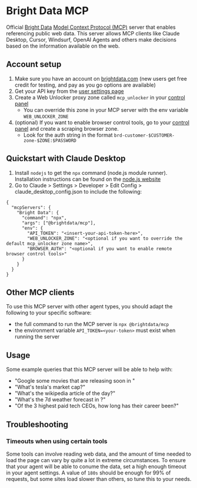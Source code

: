 # Bright Data MCP

Official [Bright Data](https://brightdata.com) [Model Context Protocol (MCP)](https://github.com/modelcontextprotocol) server that enables referencing public web data. This server allows MCP clients like Claude Desktop, Cursor, Windsurf, OpenAI Agents and others make decisions based on the information available on the web.

## Account setup

1. Make sure you have an account on [brightdata.com](https://brightdata.com) (new users get free credit for testing, and pay as you go options are available)
2. Get your API key from the [user settings page](https://brightdata.com/cp/setting/users)
3. Create a Web Unlocker proxy zone called `mcp_unlocker` in your [control panel](https://brightdata.com/cp/zones)
    - You can override this zone in your MCP server with the env variable `WEB_UNLOCKER_ZONE`
4. (optional) If you want to enable browser control tools, go to your [control panel](https://brightdata.com/cp/zones) and create a scraping browser zone.
    - Look for the auth string in the format `brd-customer-$CUSTOMER-zone-$ZONE:$PASSWORD`

## Quickstart with Claude Desktop

1. Install `nodejs` to get the `npx` command (node.js module runner). Installation instructions can be found on the [node.js website](https://nodejs.org/en/download)
2. Go to Claude > Settings > Developer > Edit Config > claude_desktop_config.json to include the following:

```
{
  "mcpServers": {
    "Bright Data": {
      "command": "npx",
      "args": ["@brightdata/mcp"],
      "env": {
        "API_TOKEN": "<insert-your-api-token-here>",
        "WEB_UNLOCKER_ZONE": "<optional if you want to override the default mcp_unlocker zone name>",
        "BROWSER_AUTH": "<optional if you want to enable remote browser control tools>"
      }
    }
  }
}
```

## Other MCP clients

To use this MCP server with other agent types, you should adapt the following to your specific software:
- the full command to run the MCP server is `npx @brightdata/mcp`
- the environment variable `API_TOKEN=<your-token>` must exist when running the server

## Usage

Some example queries that this MCP server will be able to help with:
- "Google some movies that are releasing soon in <area>"
- "What's tesla's market cap?"
- "What's the wikipedia article of the day?"
- "What's the 7d weather forecast in <location>?"
- "Of the 3 highest paid tech CEOs, how long has their career been?"

## Troubleshooting

### Timeouts when using certain tools

Some tools can involve reading web data, and the amount of time needed to load the page can vary by quite a lot in extreme circumstances.
To ensure that your agent will be able to conume the data, set a high enough timeout in your agent settings.
A value of `180s` should be enough for 99% of requests, but some sites load slower than others, so tune this to your needs.
